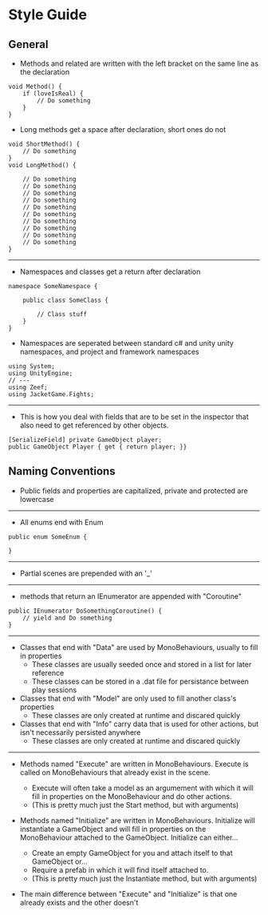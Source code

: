 # Style Guide #

## General ##

* Methods and related are written with the left bracket on the same line as the declaration
```
void Method() {
    if (loveIsReal) {
        // Do something
    }
}
```

* Long methods get a space after declaration, short ones do not
```
void ShortMethod() {
    // Do something
}
void LongMethod() {

    // Do something
    // Do something
    // Do something
    // Do something
    // Do something
    // Do something
    // Do something
    // Do something
    // Do something
    // Do something
}
```

<hr/>

* Namespaces and classes get a return after declaration
```
namespace SomeNamespace {

    public class SomeClass {

        // Class stuff
    }
}
```

* Namespaces are seperated between standard c# and unity unity namespaces, and project and framework namespaces
```
using System;
using UnityEngine;
// ---
using Zeef;
using JacketGame.Fights;

```

<hr/>

* This is how you deal with fields that are to be set in the inspector that also need to get referenced by other objects.
```
[SerializeField] private GameObject player;
public GameObject Player { get { return player; }}
```

## Naming Conventions ##

* Public fields and properties are capitalized, private and protected are lowercase

<hr/>

* All enums end with Enum
```
public enum SomeEnum {

}
```

<hr/>

* Partial scenes are prepended with an '_'

<hr/>

* methods that return an IEnumerator are appended with "Coroutine"
```
public IEnumerator DoSomethingCoroutine() {
    // yield and Do something
}
```

<hr/>

* Classes that end with "Data" are used by MonoBehaviours, usually to fill in properties
    * These classes are usually seeded once and stored in a list for later reference
    * These classes can be stored in a .dat file for persistance between play sessions
* Classes that end with "Model" are only used to fill another class's properties
    * These classes are only created at runtime and discared quickly
* Classes that end with "Info" carry data that is used for other actions, but isn't necessarily persisted anywhere
    * These classes are only created at runtime and discared quickly

<hr/>

* Methods named "Execute" are written in MonoBehaviours. Execute is called on MonoBehaviours that already exist in the scene.
    * Execute will often take a model as an argumement with which it will fill in properties on the MonoBehaviour and do other actions.
    * (This is pretty much just the Start method, but with arguments)

* Methods named "Initialize" are written in MonoBehaviours. Initialize will instantiate a GameObject and will fill in properties on the MonoBehaviour attached to the GameObject. Initialize can either...
    * Create an empty GameObject for you and attach itself to that GameObject or...
    * Require a prefab in which it will find itself attached to.
    * (This is pretty much just the Instantiate method, but with arguments)

* The main difference between "Execute" and "Initialize" is that one already exists and the other doesn't